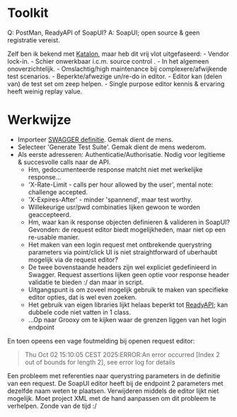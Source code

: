 # Toolkit

Q: PostMan, ReadyAPI of SoapUI?
A: SoapUI; open source & geen registratie vereist.

Zelf ben ik bekend met [Katalon](https://katalon.com/), maar heb dit vrij vlot uitgefaseerd:
	- Vendor lock-in.
	- Schier onwerkbaar i.c.m. source control	.
	- In het algemeen onoverzichtelijk.
	- Omslachtig/high maintenance bij complexere/afwijkende test scenarios.
	- Beperkte/afwezige un/re-do in editor.
	- Editor kan (delen van) de test set om zeep helpen.
	- Single purpose editor kennis & ervaring heeft weinig replay value.


# Werkwijze

- Importeer [SWAGGER definitie](https://petstore.swagger.io/v2/swagger.json). Gemak dient de mens.
- Selecteer 'Generate Test Suite'. Gemak dient de mens wederom.
- Als eerste adresseren: Authenticatie/Authorisatie. Nodig voor legitieme & succesvolle calls naar de API.
	- Hm, gedocumenteerde response matcht niet met werkelijke response...
	- 'X-Rate-Limit	- calls per hour allowed by the user', mental note: challenge accepted.
	- 'X-Expires-After' - minder 'spannend', maar test worthy.
	- Willekeurige usr/pwd combinaties lijken gewoon te worden geaccepteerd.
	- Hm, waar kan ik response objecten definieren & valideren in SoapUI? Gevonden: de request editor biedt mogelijkheden, maar niet op een re-usable manier.	
	- Het maken van een login request met ontbrekende querystring parameters via point/click UI is niet straightforward of uberhaubt mogelijk via de request editor?
	- De twee bovenstaande headers zijn wel expliciet gedefinieerd in Swagger. Request assertions lijken geen optie voor response header validatie te bieden :/ dan maar in script.
	- Uitgangspunt is om zoveel mogelijk gebruik te maken van specifieke editor opties, dat is wel even zoeken.
	- Het gebruik van eigen libraries lijkt helaas beperkt tot [ReadyAPI](https://www.soapui.org/docs/scripting-and-properties/scripting-and-the-script-library/); kan dubbele code niet vatten in 1 class.
	- ...Op naar Grooxy om te kijken waar de grenzen liggen van het login endpoint

En toen opeens een vage foutmelding bij openen request editor:
> Thu Oct 02 15:10:05 CEST 2025:ERROR:An error occurred [Index 2 out of bounds for length 2], see error log for details

Een probleem met referenties naar querystring parameters in de definitie van een request.
De SoapUI editor heeft bij de endpoint 2 parameters met dezelfde naam weten te plaatsen. Verwijderen middels de editor lijkt niet mogelijk.
Moet project XML met de hand aanpassen om dit probleem te verhelpen.
Zonde van de tijd :/